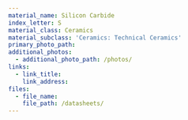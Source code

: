 ```yaml
---
material_name: Silicon Carbide
index_letter: S
material_class: Ceramics
material_subclass: 'Ceramics: Technical Ceramics'
primary_photo_path:
additional_photos:
  - additional_photo_path: /photos/
links:
  - link_title:
    link_address:
files:
  - file_name:
    file_path: /datasheets/
---
```



